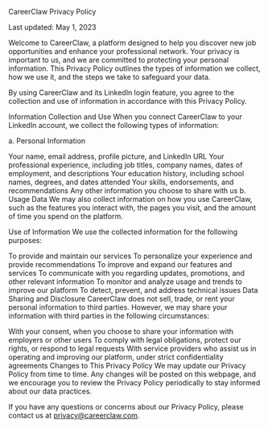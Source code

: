 CareerClaw Privacy Policy

Last updated: May 1, 2023

Welcome to CareerClaw, a platform designed to help you discover new job opportunities and enhance your professional network. Your privacy is important to us, and we are committed to protecting your personal information. This Privacy Policy outlines the types of information we collect, how we use it, and the steps we take to safeguard your data.

By using CareerClaw and its LinkedIn login feature, you agree to the collection and use of information in accordance with this Privacy Policy.

Information Collection and Use
When you connect CareerClaw to your LinkedIn account, we collect the following types of information:

a. Personal Information

Your name, email address, profile picture, and LinkedIn URL
Your professional experience, including job titles, company names, dates of employment, and descriptions
Your education history, including school names, degrees, and dates attended
Your skills, endorsements, and recommendations
Any other information you choose to share with us
b. Usage Data
We may also collect information on how you use CareerClaw, such as the features you interact with, the pages you visit, and the amount of time you spend on the platform.

Use of Information
We use the collected information for the following purposes:

To provide and maintain our services
To personalize your experience and provide recommendations
To improve and expand our features and services
To communicate with you regarding updates, promotions, and other relevant information
To monitor and analyze usage and trends to improve our platform
To detect, prevent, and address technical issues
Data Sharing and Disclosure
CareerClaw does not sell, trade, or rent your personal information to third parties. However, we may share your information with third parties in the following circumstances:

With your consent, when you choose to share your information with employers or other users
To comply with legal obligations, protect our rights, or respond to legal requests
With service providers who assist us in operating and improving our platform, under strict confidentiality agreements
Changes to This Privacy Policy
We may update our Privacy Policy from time to time. Any changes will be posted on this webpage, and we encourage you to review the Privacy Policy periodically to stay informed about our data practices.

If you have any questions or concerns about our Privacy Policy, please contact us at privacy@careerclaw.com.

